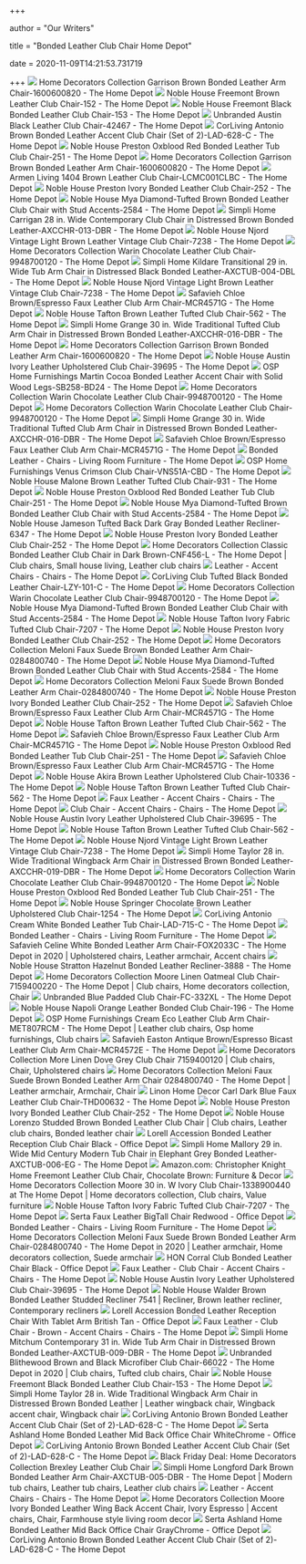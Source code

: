 +++
        
author = "Our Writers"
        
title = "Bonded Leather Club Chair Home Depot"
        
date = 2020-11-09T14:21:53.731719
        
+++
[ ![](https://images.homedepot-static.com/productImages/6eefe8cd-b9a9-4a70-9734-421cea1a3c8f/svn/bonded-leather-brown-home-decorators-collection-accent-chairs-1600600820-64_1000.jpg)](https://images.homedepot-static.com/productImages/6eefe8cd-b9a9-4a70-9734-421cea1a3c8f/svn/bonded-leather-brown-home-decorators-collection-accent-chairs-1600600820-64_1000.jpg) Home Decorators Collection Garrison Brown Bonded Leather Arm Chair-1600600820  - The Home Depot
[ ![](https://images.homedepot-static.com/productImages/a38364cc-7f71-4f73-8d9c-a294be8598a8/svn/chocolate-brown-noble-house-accent-chairs-152-40_600.jpg)](https://images.homedepot-static.com/productImages/a38364cc-7f71-4f73-8d9c-a294be8598a8/svn/chocolate-brown-noble-house-accent-chairs-152-40_600.jpg) Noble House Freemont Brown Leather Club Chair-152 - The Home Depot
[ ![](https://images.homedepot-static.com/productImages/d94652b1-5e89-45aa-a246-b19e9e608894/svn/black-noble-house-accent-chairs-153-64_600.jpg)](https://images.homedepot-static.com/productImages/d94652b1-5e89-45aa-a246-b19e9e608894/svn/black-noble-house-accent-chairs-153-64_600.jpg) Noble House Freemont Black Bonded Leather Club Chair-153 - The Home Depot
[ ![](https://images.homedepot-static.com/productImages/a51d4f4d-7c77-42f7-a3ae-a58571e05485/svn/black-accent-chairs-42467-64_600.jpg)](https://images.homedepot-static.com/productImages/a51d4f4d-7c77-42f7-a3ae-a58571e05485/svn/black-accent-chairs-42467-64_600.jpg) Unbranded Austin Black Leather Club Chair-42467 - The Home Depot
[ ![](https://images.homedepot-static.com/productImages/ad7b2a7e-7c7f-4f68-8d37-1cd4e7f97ac2/svn/brown-corliving-accent-chairs-lad-628-c-64_600.jpg)](https://images.homedepot-static.com/productImages/ad7b2a7e-7c7f-4f68-8d37-1cd4e7f97ac2/svn/brown-corliving-accent-chairs-lad-628-c-64_600.jpg) CorLiving Antonio Brown Bonded Leather Accent Club Chair (Set of  2)-LAD-628-C - The Home Depot
[ ![](https://images.homedepot-static.com/productImages/c300e506-ab19-4bed-9dea-717309e4b2df/svn/oxblood-red-dark-brown-noble-house-accent-chairs-251-64_600.jpg)](https://images.homedepot-static.com/productImages/c300e506-ab19-4bed-9dea-717309e4b2df/svn/oxblood-red-dark-brown-noble-house-accent-chairs-251-64_600.jpg) Noble House Preston Oxblood Red Bonded Leather Tub Club Chair-251 - The Home  Depot
[ ![](https://images.homedepot-static.com/productImages/8bf3d59b-87c8-4f8a-b1ef-45eb56a92f16/svn/bonded-leather-brown-home-decorators-collection-accent-chairs-1600600820-e1_600.jpg)](https://images.homedepot-static.com/productImages/8bf3d59b-87c8-4f8a-b1ef-45eb56a92f16/svn/bonded-leather-brown-home-decorators-collection-accent-chairs-1600600820-e1_600.jpg) Home Decorators Collection Garrison Brown Bonded Leather Arm Chair-1600600820  - The Home Depot
[ ![](https://images.homedepot-static.com/productImages/8e49b662-5bb8-4394-a7e2-9fb9b326ddf0/svn/brown-armen-living-accent-chairs-lcmc001clbc-64_600.jpg)](https://images.homedepot-static.com/productImages/8e49b662-5bb8-4394-a7e2-9fb9b326ddf0/svn/brown-armen-living-accent-chairs-lcmc001clbc-64_600.jpg) Armen Living 1404 Brown Leather Club Chair-LCMC001CLBC - The Home Depot
[ ![](https://images.homedepot-static.com/productImages/cf7ed8f8-afe5-412a-b8e0-e741b0d12d13/svn/ivory-dark-brown-noble-house-accent-chairs-252-fa_600.jpg)](https://images.homedepot-static.com/productImages/cf7ed8f8-afe5-412a-b8e0-e741b0d12d13/svn/ivory-dark-brown-noble-house-accent-chairs-252-fa_600.jpg) Noble House Preston Ivory Bonded Leather Club Chair-252 - The Home Depot
[ ![](https://images.homedepot-static.com/productImages/3efcad88-2857-4f80-a127-eaa1e8892c8f/svn/brown-espresso-noble-house-accent-chairs-2584-64_600.jpg)](https://images.homedepot-static.com/productImages/3efcad88-2857-4f80-a127-eaa1e8892c8f/svn/brown-espresso-noble-house-accent-chairs-2584-64_600.jpg) Noble House Mya Diamond-Tufted Brown Bonded Leather Club Chair with Stud  Accents-2584 - The Home Depot
[ ![](https://images.homedepot-static.com/productImages/6923c6b6-184c-4475-842a-8634dc74d9a2/svn/distressed-brown-simpli-home-accent-chairs-axcchr-013-dbr-64_600.jpg)](https://images.homedepot-static.com/productImages/6923c6b6-184c-4475-842a-8634dc74d9a2/svn/distressed-brown-simpli-home-accent-chairs-axcchr-013-dbr-64_600.jpg) Simpli Home Carrigan 28 in. Wide Contemporary Club Chair in Distressed  Brown Bonded Leather-AXCCHR-013-DBR - The Home Depot
[ ![](https://images.homedepot-static.com/productImages/83b6069e-163b-4607-bddf-8164c21d2929/svn/vintage-light-brown-noble-house-accent-chairs-7238-64_600.jpg)](https://images.homedepot-static.com/productImages/83b6069e-163b-4607-bddf-8164c21d2929/svn/vintage-light-brown-noble-house-accent-chairs-7238-64_600.jpg) Noble House Njord Vintage Light Brown Leather Vintage Club Chair-7238 - The Home  Depot
[ ![](https://images.homedepot-static.com/productImages/5b4e7195-f9c1-402f-bac6-c653bebeeb38/svn/chocolate-leather-home-decorators-collection-accent-chairs-9948700120-64_600.jpg)](https://images.homedepot-static.com/productImages/5b4e7195-f9c1-402f-bac6-c653bebeeb38/svn/chocolate-leather-home-decorators-collection-accent-chairs-9948700120-64_600.jpg) Home Decorators Collection Warin Chocolate Leather Club Chair-9948700120 -  The Home Depot
[ ![](https://images.homedepot-static.com/productImages/1d208442-b6ac-4b4c-bdf8-35b18377be10/svn/distressed-black-simpli-home-accent-chairs-axctub-004-dbl-64_600.jpg)](https://images.homedepot-static.com/productImages/1d208442-b6ac-4b4c-bdf8-35b18377be10/svn/distressed-black-simpli-home-accent-chairs-axctub-004-dbl-64_600.jpg) Simpli Home Kildare Transitional 29 in. Wide Tub Arm Chair in Distressed  Black Bonded Leather-AXCTUB-004-DBL - The Home Depot
[ ![](https://images.homedepot-static.com/productImages/90f3ad56-1ee3-4ea2-b9a6-cbbfbbf50c8b/svn/vintage-light-brown-noble-house-accent-chairs-7238-40_600.jpg)](https://images.homedepot-static.com/productImages/90f3ad56-1ee3-4ea2-b9a6-cbbfbbf50c8b/svn/vintage-light-brown-noble-house-accent-chairs-7238-40_600.jpg) Noble House Njord Vintage Light Brown Leather Vintage Club Chair-7238 - The Home  Depot
[ ![](https://images.homedepot-static.com/productImages/a38439b9-64a1-4cb9-8542-5096688b17c4/svn/brown-cherry-mahogany-safavieh-accent-chairs-hud8212b-64_600.jpg)](https://images.homedepot-static.com/productImages/a38439b9-64a1-4cb9-8542-5096688b17c4/svn/brown-cherry-mahogany-safavieh-accent-chairs-hud8212b-64_600.jpg) Safavieh Chloe Brown/Espresso Faux Leather Club Arm Chair-MCR4571G - The Home  Depot
[ ![](https://images.homedepot-static.com/productImages/7d70ec5b-f9ca-4652-bd2e-a356dee27921/svn/brown-noble-house-accent-chairs-562-64_600.jpg)](https://images.homedepot-static.com/productImages/7d70ec5b-f9ca-4652-bd2e-a356dee27921/svn/brown-noble-house-accent-chairs-562-64_600.jpg) Noble House Tafton Brown Leather Tufted Club Chair-562 - The Home Depot
[ ![](https://images.homedepot-static.com/productImages/39b92cbb-3ab5-492d-a624-e5a445b17b5f/svn/distressed-brown-simpli-home-accent-chairs-axcchr-016-dbr-64_600.jpg)](https://images.homedepot-static.com/productImages/39b92cbb-3ab5-492d-a624-e5a445b17b5f/svn/distressed-brown-simpli-home-accent-chairs-axcchr-016-dbr-64_600.jpg) Simpli Home Grange 30 in. Wide Traditional Tufted Club Arm Chair in  Distressed Brown Bonded Leather-AXCCHR-016-DBR - The Home Depot
[ ![](https://images.homedepot-static.com/productImages/e511f068-ab73-4bc1-a072-492e1c1a031c/svn/bonded-leather-brown-home-decorators-collection-accent-chairs-1600600820-fa_600.jpg)](https://images.homedepot-static.com/productImages/e511f068-ab73-4bc1-a072-492e1c1a031c/svn/bonded-leather-brown-home-decorators-collection-accent-chairs-1600600820-fa_600.jpg) Home Decorators Collection Garrison Brown Bonded Leather Arm Chair-1600600820  - The Home Depot
[ ![](https://images.homedepot-static.com/productImages/c3741ff3-47ba-4909-83d6-3f43ba89fb18/svn/espresso-noble-house-accent-chairs-39695-64_1000.jpg)](https://images.homedepot-static.com/productImages/c3741ff3-47ba-4909-83d6-3f43ba89fb18/svn/espresso-noble-house-accent-chairs-39695-64_1000.jpg) Noble House Austin Ivory Leather Upholstered Club Chair-39695 - The Home  Depot
[ ![](https://images.homedepot-static.com/productImages/1af1fe3c-7a42-4960-9217-e2776b7eb5d6/svn/cocoa-osp-home-furnishings-accent-chairs-sb258-bd24-64_1000.jpg)](https://images.homedepot-static.com/productImages/1af1fe3c-7a42-4960-9217-e2776b7eb5d6/svn/cocoa-osp-home-furnishings-accent-chairs-sb258-bd24-64_1000.jpg) OSP Home Furnishings Martin Cocoa Bonded Leather Accent Chair with Solid  Wood Legs-SB258-BD24 - The Home Depot
[ ![](https://images.homedepot-static.com/productImages/55de3867-52e5-4dfc-819d-02e058e94dd3/svn/chocolate-leather-home-decorators-collection-accent-chairs-9948700120-e1_600.jpg)](https://images.homedepot-static.com/productImages/55de3867-52e5-4dfc-819d-02e058e94dd3/svn/chocolate-leather-home-decorators-collection-accent-chairs-9948700120-e1_600.jpg) Home Decorators Collection Warin Chocolate Leather Club Chair-9948700120 -  The Home Depot
[ ![](https://images.homedepot-static.com/productImages/e0d677db-2e1e-4a5d-a93f-20bc565bd15b/svn/chocolate-leather-home-decorators-collection-accent-chairs-9948700120-4f_600.jpg)](https://images.homedepot-static.com/productImages/e0d677db-2e1e-4a5d-a93f-20bc565bd15b/svn/chocolate-leather-home-decorators-collection-accent-chairs-9948700120-4f_600.jpg) Home Decorators Collection Warin Chocolate Leather Club Chair-9948700120 -  The Home Depot
[ ![](https://images.homedepot-static.com/productImages/784227a6-1c92-4d32-b350-8a8a4640a840/svn/distressed-brown-simpli-home-accent-chairs-axcchr-016-dbr-c3_600.jpg)](https://images.homedepot-static.com/productImages/784227a6-1c92-4d32-b350-8a8a4640a840/svn/distressed-brown-simpli-home-accent-chairs-axcchr-016-dbr-c3_600.jpg) Simpli Home Grange 30 in. Wide Traditional Tufted Club Arm Chair in  Distressed Brown Bonded Leather-AXCCHR-016-DBR - The Home Depot
[ ![](https://images.homedepot-static.com/productImages/1bb8960d-8454-4750-9a31-c6551c4ab1bc/svn/camel-quality-components-plus-accent-chairs-8030-55-64_300.jpg)](https://images.homedepot-static.com/productImages/1bb8960d-8454-4750-9a31-c6551c4ab1bc/svn/camel-quality-components-plus-accent-chairs-8030-55-64_300.jpg) Safavieh Chloe Brown/Espresso Faux Leather Club Arm Chair-MCR4571G - The Home  Depot
[ ![](https://images.homedepot-static.com/productImages/225e682f-4f99-463b-a139-25a23f6bdc61/svn/brown-noble-house-recliners-7542-64_400.jpg)](https://images.homedepot-static.com/productImages/225e682f-4f99-463b-a139-25a23f6bdc61/svn/brown-noble-house-recliners-7542-64_400.jpg) Bonded Leather - Chairs - Living Room Furniture - The Home Depot
[ ![](https://images.homedepot-static.com/productImages/2142dae3-cb5e-45ed-994b-c6f138b1e5a0/svn/crimson-osp-home-furnishings-accent-chairs-vns51a-cbd-64_600.jpg)](https://images.homedepot-static.com/productImages/2142dae3-cb5e-45ed-994b-c6f138b1e5a0/svn/crimson-osp-home-furnishings-accent-chairs-vns51a-cbd-64_600.jpg) OSP Home Furnishings Venus Crimson Club Chair-VNS51A-CBD - The Home Depot
[ ![](https://images.homedepot-static.com/productImages/f553fe1f-4467-4c77-a3a7-591569214f27/svn/brown-noble-house-accent-chairs-931-64_600.jpg)](https://images.homedepot-static.com/productImages/f553fe1f-4467-4c77-a3a7-591569214f27/svn/brown-noble-house-accent-chairs-931-64_600.jpg) Noble House Malone Brown Leather Tufted Club Chair-931 - The Home Depot
[ ![](https://images.homedepot-static.com/productImages/084770b3-3dbe-4c39-a3f1-04b3f0512453/svn/oxblood-red-dark-brown-noble-house-accent-chairs-251-44_600.jpg)](https://images.homedepot-static.com/productImages/084770b3-3dbe-4c39-a3f1-04b3f0512453/svn/oxblood-red-dark-brown-noble-house-accent-chairs-251-44_600.jpg) Noble House Preston Oxblood Red Bonded Leather Tub Club Chair-251 - The Home  Depot
[ ![](https://images.homedepot-static.com/productImages/2b903ae5-b3aa-4296-8222-0a6d7fb040cd/svn/brown-espresso-noble-house-accent-chairs-2584-1f_600.jpg)](https://images.homedepot-static.com/productImages/2b903ae5-b3aa-4296-8222-0a6d7fb040cd/svn/brown-espresso-noble-house-accent-chairs-2584-1f_600.jpg) Noble House Mya Diamond-Tufted Brown Bonded Leather Club Chair with Stud  Accents-2584 - The Home Depot
[ ![](https://images.homedepot-static.com/productImages/ca44c63c-61e5-4b6a-a7ea-9e3423609535/svn/dark-gray-dark-brown-noble-house-recliners-6347-64_600.jpg)](https://images.homedepot-static.com/productImages/ca44c63c-61e5-4b6a-a7ea-9e3423609535/svn/dark-gray-dark-brown-noble-house-recliners-6347-64_600.jpg) Noble House Jameson Tufted Back Dark Gray Bonded Leather Recliner-6347 -  The Home Depot
[ ![](https://images.homedepot-static.com/productImages/73bac07e-18ef-4d35-a09a-d5ca709d8bbe/svn/ivory-dark-brown-noble-house-accent-chairs-252-44_600.jpg)](https://images.homedepot-static.com/productImages/73bac07e-18ef-4d35-a09a-d5ca709d8bbe/svn/ivory-dark-brown-noble-house-accent-chairs-252-44_600.jpg) Noble House Preston Ivory Bonded Leather Club Chair-252 - The Home Depot
[ ![](https://i.pinimg.com/originals/f0/7e/93/f07e9341178694b3802add2a2564e99e.jpg)](https://i.pinimg.com/originals/f0/7e/93/f07e9341178694b3802add2a2564e99e.jpg) Home Decorators Collection Classic Bonded Leather Club Chair in Dark  Brown-CNF456-L - The Home Depot | Club chairs, Small house living, Leather  club chairs
[ ![](https://images.homedepot-static.com/productImages/d68149f7-eda9-489c-8c45-62646a3f6652/svn/teak-brown-litton-lane-accent-chairs-64775-64_400.jpg)](https://images.homedepot-static.com/productImages/d68149f7-eda9-489c-8c45-62646a3f6652/svn/teak-brown-litton-lane-accent-chairs-64775-64_400.jpg) Leather - Accent Chairs - Chairs - The Home Depot
[ ![](https://images.homedepot-static.com/productImages/78094250-4ed7-49ef-9b1d-83ac801ec7df/svn/black-corliving-accent-chairs-lzy-101-c-64_1000.jpg)](https://images.homedepot-static.com/productImages/78094250-4ed7-49ef-9b1d-83ac801ec7df/svn/black-corliving-accent-chairs-lzy-101-c-64_1000.jpg) CorLiving Club Tufted Black Bonded Leather Chair-LZY-101-C - The Home Depot
[ ![](https://images.homedepot-static.com/productImages/529db4b7-0111-450f-91df-5d628e396a7f/svn/chocolate-leather-home-decorators-collection-accent-chairs-9948700120-40_600.jpg)](https://images.homedepot-static.com/productImages/529db4b7-0111-450f-91df-5d628e396a7f/svn/chocolate-leather-home-decorators-collection-accent-chairs-9948700120-40_600.jpg) Home Decorators Collection Warin Chocolate Leather Club Chair-9948700120 -  The Home Depot
[ ![](https://images.homedepot-static.com/productImages/528e6874-2f67-498b-a3d9-fedf1ec3ab0b/svn/brown-espresso-noble-house-accent-chairs-2584-4f_600.jpg)](https://images.homedepot-static.com/productImages/528e6874-2f67-498b-a3d9-fedf1ec3ab0b/svn/brown-espresso-noble-house-accent-chairs-2584-4f_600.jpg) Noble House Mya Diamond-Tufted Brown Bonded Leather Club Chair with Stud  Accents-2584 - The Home Depot
[ ![](https://images.homedepot-static.com/productImages/7d196779-e584-4148-9358-93a8484e4611/svn/ivory-noble-house-accent-chairs-7207-64_600.jpg)](https://images.homedepot-static.com/productImages/7d196779-e584-4148-9358-93a8484e4611/svn/ivory-noble-house-accent-chairs-7207-64_600.jpg) Noble House Tafton Ivory Fabric Tufted Club Chair-7207 - The Home Depot
[ ![](https://images.homedepot-static.com/productImages/b17a6161-2359-4a3b-aea5-064bca030b15/svn/ivory-dark-brown-noble-house-accent-chairs-252-4f_600.jpg)](https://images.homedepot-static.com/productImages/b17a6161-2359-4a3b-aea5-064bca030b15/svn/ivory-dark-brown-noble-house-accent-chairs-252-4f_600.jpg) Noble House Preston Ivory Bonded Leather Club Chair-252 - The Home Depot
[ ![](https://images.homedepot-static.com/productImages/d054b228-e071-45f1-9bb2-ba1dd70ee12e/svn/faux-suede-brown-home-decorators-collection-accent-chairs-0284800740-e1_600.jpg)](https://images.homedepot-static.com/productImages/d054b228-e071-45f1-9bb2-ba1dd70ee12e/svn/faux-suede-brown-home-decorators-collection-accent-chairs-0284800740-e1_600.jpg) Home Decorators Collection Meloni Faux Suede Brown Bonded Leather Arm Chair-0284800740  - The Home Depot
[ ![](https://images.homedepot-static.com/productImages/044e37c5-4056-43f8-98c3-d5587b8d3dc5/svn/brown-espresso-noble-house-accent-chairs-2584-c3_600.jpg)](https://images.homedepot-static.com/productImages/044e37c5-4056-43f8-98c3-d5587b8d3dc5/svn/brown-espresso-noble-house-accent-chairs-2584-c3_600.jpg) Noble House Mya Diamond-Tufted Brown Bonded Leather Club Chair with Stud  Accents-2584 - The Home Depot
[ ![](https://images.homedepot-static.com/productImages/249d9b18-022d-4a1e-9923-8383e0ffc956/svn/faux-suede-brown-home-decorators-collection-accent-chairs-0284800740-fa_600.jpg)](https://images.homedepot-static.com/productImages/249d9b18-022d-4a1e-9923-8383e0ffc956/svn/faux-suede-brown-home-decorators-collection-accent-chairs-0284800740-fa_600.jpg) Home Decorators Collection Meloni Faux Suede Brown Bonded Leather Arm Chair-0284800740  - The Home Depot
[ ![](https://images.homedepot-static.com/productImages/7cece7f8-40e2-41a7-a4fa-b6d7714e194b/svn/ivory-dark-brown-noble-house-accent-chairs-252-1f_600.jpg)](https://images.homedepot-static.com/productImages/7cece7f8-40e2-41a7-a4fa-b6d7714e194b/svn/ivory-dark-brown-noble-house-accent-chairs-252-1f_600.jpg) Noble House Preston Ivory Bonded Leather Club Chair-252 - The Home Depot
[ ![](https://images.homedepot-static.com/productImages/99885235-9fb1-4620-b562-ad196fb4cf0a/svn/brown-espresso-safavieh-accent-chairs-mcr4571g-e1_600.jpg)](https://images.homedepot-static.com/productImages/99885235-9fb1-4620-b562-ad196fb4cf0a/svn/brown-espresso-safavieh-accent-chairs-mcr4571g-e1_600.jpg) Safavieh Chloe Brown/Espresso Faux Leather Club Arm Chair-MCR4571G - The Home  Depot
[ ![](https://images.homedepot-static.com/productImages/dac88abd-3766-41d6-bac1-4cf6a7a54fc4/svn/brown-noble-house-accent-chairs-562-1d_600.jpg)](https://images.homedepot-static.com/productImages/dac88abd-3766-41d6-bac1-4cf6a7a54fc4/svn/brown-noble-house-accent-chairs-562-1d_600.jpg) Noble House Tafton Brown Leather Tufted Club Chair-562 - The Home Depot
[ ![](https://images.homedepot-static.com/productImages/4166641e-df4d-4f4b-acf6-5ff0d6de74e7/svn/brown-espresso-safavieh-accent-chairs-mcr4571g-a0_600.jpg)](https://images.homedepot-static.com/productImages/4166641e-df4d-4f4b-acf6-5ff0d6de74e7/svn/brown-espresso-safavieh-accent-chairs-mcr4571g-a0_600.jpg) Safavieh Chloe Brown/Espresso Faux Leather Club Arm Chair-MCR4571G - The Home  Depot
[ ![](https://images.homedepot-static.com/productImages/386a0b84-978c-49df-985b-755cd6b7b521/svn/oxblood-red-dark-brown-noble-house-accent-chairs-251-4f_600.jpg)](https://images.homedepot-static.com/productImages/386a0b84-978c-49df-985b-755cd6b7b521/svn/oxblood-red-dark-brown-noble-house-accent-chairs-251-4f_600.jpg) Noble House Preston Oxblood Red Bonded Leather Tub Club Chair-251 - The Home  Depot
[ ![](https://images.homedepot-static.com/productImages/baf4bfeb-c1d8-4ad9-ae9e-2e1a4523a269/svn/brown-espresso-safavieh-accent-chairs-mcr4571g-4f_600.jpg)](https://images.homedepot-static.com/productImages/baf4bfeb-c1d8-4ad9-ae9e-2e1a4523a269/svn/brown-espresso-safavieh-accent-chairs-mcr4571g-4f_600.jpg) Safavieh Chloe Brown/Espresso Faux Leather Club Arm Chair-MCR4571G - The Home  Depot
[ ![](https://images.homedepot-static.com/productImages/744c6d2d-a8fc-4df7-9684-418100d182a2/svn/brown-noble-house-accent-chairs-10336-64_600.jpg)](https://images.homedepot-static.com/productImages/744c6d2d-a8fc-4df7-9684-418100d182a2/svn/brown-noble-house-accent-chairs-10336-64_600.jpg) Noble House Akira Brown Leather Upholstered Club Chair-10336 - The Home  Depot
[ ![](https://images.homedepot-static.com/productImages/e5561c23-2a0e-42b9-be3d-24a6b7543004/svn/brown-noble-house-accent-chairs-562-66_600.jpg)](https://images.homedepot-static.com/productImages/e5561c23-2a0e-42b9-be3d-24a6b7543004/svn/brown-noble-house-accent-chairs-562-66_600.jpg) Noble House Tafton Brown Leather Tufted Club Chair-562 - The Home Depot
[ ![](https://images.homedepot-static.com/catalog/productImages/300/cb/cb638845-7e55-4be0-b1e5-1988af3f0ecf_300.jpg)](https://images.homedepot-static.com/catalog/productImages/300/cb/cb638845-7e55-4be0-b1e5-1988af3f0ecf_300.jpg) Faux Leather - Accent Chairs - Chairs - The Home Depot
[ ![](https://images.homedepot-static.com/catalog/productImages/300/a7/a7f5e84d-5f80-4256-a9cb-b7e699d085ba_300.jpg)](https://images.homedepot-static.com/catalog/productImages/300/a7/a7f5e84d-5f80-4256-a9cb-b7e699d085ba_300.jpg) Club Chair - Accent Chairs - Chairs - The Home Depot
[ ![](https://images.homedepot-static.com/productImages/5a6d75c0-89c8-48c6-8536-60067b943cc0/svn/espresso-noble-house-accent-chairs-39695-76_600.jpg)](https://images.homedepot-static.com/productImages/5a6d75c0-89c8-48c6-8536-60067b943cc0/svn/espresso-noble-house-accent-chairs-39695-76_600.jpg) Noble House Austin Ivory Leather Upholstered Club Chair-39695 - The Home  Depot
[ ![](https://images.homedepot-static.com/productImages/9770757d-6411-48f9-a544-47b681901986/svn/brown-noble-house-accent-chairs-562-40_600.jpg)](https://images.homedepot-static.com/productImages/9770757d-6411-48f9-a544-47b681901986/svn/brown-noble-house-accent-chairs-562-40_600.jpg) Noble House Tafton Brown Leather Tufted Club Chair-562 - The Home Depot
[ ![](https://images.homedepot-static.com/productImages/7026935a-b465-47f7-956a-4e737d76ca1e/svn/vintage-light-brown-noble-house-accent-chairs-7238-c3_600.jpg)](https://images.homedepot-static.com/productImages/7026935a-b465-47f7-956a-4e737d76ca1e/svn/vintage-light-brown-noble-house-accent-chairs-7238-c3_600.jpg) Noble House Njord Vintage Light Brown Leather Vintage Club Chair-7238 - The Home  Depot
[ ![](https://images.homedepot-static.com/productImages/b74a9ffa-f85b-443a-b1af-40119c932f83/svn/distressed-brown-simpli-home-accent-chairs-axcchr-019-dbr-1d_600.jpg)](https://images.homedepot-static.com/productImages/b74a9ffa-f85b-443a-b1af-40119c932f83/svn/distressed-brown-simpli-home-accent-chairs-axcchr-019-dbr-1d_600.jpg) Simpli Home Taylor 28 in. Wide Traditional Wingback Arm Chair in Distressed  Brown Bonded Leather-AXCCHR-019-DBR - The Home Depot
[ ![](https://images.homedepot-static.com/productImages/fdf7fec0-2566-491b-9202-dd978807f470/svn/chocolate-leather-home-decorators-collection-accent-chairs-9948700120-66_600.jpg)](https://images.homedepot-static.com/productImages/fdf7fec0-2566-491b-9202-dd978807f470/svn/chocolate-leather-home-decorators-collection-accent-chairs-9948700120-66_600.jpg) Home Decorators Collection Warin Chocolate Leather Club Chair-9948700120 -  The Home Depot
[ ![](https://images.homedepot-static.com/productImages/98e86185-6348-4df3-8f02-4139d322534f/svn/oxblood-red-dark-brown-noble-house-accent-chairs-251-1f_600.jpg)](https://images.homedepot-static.com/productImages/98e86185-6348-4df3-8f02-4139d322534f/svn/oxblood-red-dark-brown-noble-house-accent-chairs-251-1f_600.jpg) Noble House Preston Oxblood Red Bonded Leather Tub Club Chair-251 - The Home  Depot
[ ![](https://images.homedepot-static.com/productImages/3025ee53-f597-46d4-bdf1-e49ae7884b7d/svn/chocolate-brown-noble-house-accent-chairs-1254-64_600.jpg)](https://images.homedepot-static.com/productImages/3025ee53-f597-46d4-bdf1-e49ae7884b7d/svn/chocolate-brown-noble-house-accent-chairs-1254-64_600.jpg) Noble House Springer Chocolate Brown Leather Upholstered Club Chair-1254 -  The Home Depot
[ ![](https://images.homedepot-static.com/productImages/b8451d97-c114-450e-a0be-8d74f7990810/svn/cream-corliving-accent-chairs-lad-715-c-64_600.jpg)](https://images.homedepot-static.com/productImages/b8451d97-c114-450e-a0be-8d74f7990810/svn/cream-corliving-accent-chairs-lad-715-c-64_600.jpg) CorLiving Antonio Cream White Bonded Leather Tub Chair-LAD-715-C - The Home  Depot
[ ![](https://images.homedepot-static.com/productImages/d2203fdf-5b89-452c-b3ac-a2fde915342c/svn/gray-recliners-rsp-900-gry-64_1000.jpg)](https://images.homedepot-static.com/productImages/d2203fdf-5b89-452c-b3ac-a2fde915342c/svn/gray-recliners-rsp-900-gry-64_1000.jpg) Bonded Leather - Chairs - Living Room Furniture - The Home Depot
[ ![](https://i.pinimg.com/originals/4c/8b/f1/4c8bf111e9876b21bf16029681fbe3a4.jpg)](https://i.pinimg.com/originals/4c/8b/f1/4c8bf111e9876b21bf16029681fbe3a4.jpg) Safavieh Celine White Bonded Leather Arm Chair-FOX2033C - The Home Depot in  2020 | Upholstered chairs, Leather armchair, Accent chairs
[ ![](https://images.homedepot-static.com/productImages/a995b980-1ddf-4707-8256-2d11e9e9adf7/svn/hazelnut-black-noble-house-recliners-3888-64_600.jpg)](https://images.homedepot-static.com/productImages/a995b980-1ddf-4707-8256-2d11e9e9adf7/svn/hazelnut-black-noble-house-recliners-3888-64_600.jpg) Noble House Stratton Hazelnut Bonded Leather Recliner-3888 - The Home Depot
[ ![](https://i.pinimg.com/originals/91/96/ec/9196ecaa9507efa875aed484d19bc84a.jpg)](https://i.pinimg.com/originals/91/96/ec/9196ecaa9507efa875aed484d19bc84a.jpg) Home Decorators Collection Moore Linen Oatmeal Club Chair-7159400220 - The Home  Depot | Club chairs, Home decorators collection, Chair
[ ![](https://images.homedepot-static.com/productImages/8bd69dae-a3c2-4638-857b-4c23d416a2d0/svn/blue-folding-chairs-fc-332xl-64_600.jpg)](https://images.homedepot-static.com/productImages/8bd69dae-a3c2-4638-857b-4c23d416a2d0/svn/blue-folding-chairs-fc-332xl-64_600.jpg) Unbranded Blue Padded Club Chair-FC-332XL - The Home Depot
[ ![](https://images.homedepot-static.com/productImages/5bb49f74-6800-4557-84a2-6cd48175029a/svn/orange-noble-house-accent-chairs-196-44_600.jpg)](https://images.homedepot-static.com/productImages/5bb49f74-6800-4557-84a2-6cd48175029a/svn/orange-noble-house-accent-chairs-196-44_600.jpg) Noble House Napoli Orange Leather Bonded Club Chair-196 - The Home Depot
[ ![](https://i.pinimg.com/originals/78/2c/7b/782c7b5db7230d5671587b42f5b0d89e.jpg)](https://i.pinimg.com/originals/78/2c/7b/782c7b5db7230d5671587b42f5b0d89e.jpg) OSP Home Furnishings Cream Eco Leather Club Arm Chair-MET807RCM - The Home  Depot | Leather club chairs, Osp home furnishings, Club chairs
[ ![](https://images.homedepot-static.com/productImages/77b1f0e2-d613-4661-b2a5-b04f813780a3/svn/antique-brown-espresso-safavieh-accent-chairs-mcr4572e-64_1000.jpg)](https://images.homedepot-static.com/productImages/77b1f0e2-d613-4661-b2a5-b04f813780a3/svn/antique-brown-espresso-safavieh-accent-chairs-mcr4572e-64_1000.jpg) Safavieh Easton Antique Brown/Espresso Bicast Leather Club Arm Chair-MCR4572E  - The Home Depot
[ ![](https://i.pinimg.com/originals/c3/71/8a/c3718a859e78d1a8f86cd72111b6423c.jpg)](https://i.pinimg.com/originals/c3/71/8a/c3718a859e78d1a8f86cd72111b6423c.jpg) Home Decorators Collection More Linen Dove Grey Club Chair 7159400120 | Club  chairs, Chair, Upholstered chairs
[ ![](https://i.pinimg.com/originals/bf/60/ff/bf60ff0b1e354722eea6e78ee8f13520.jpg)](https://i.pinimg.com/originals/bf/60/ff/bf60ff0b1e354722eea6e78ee8f13520.jpg) Home Decorators Collection Meloni Faux Suede Brown Bonded Leather Arm Chair  0284800740 - The Home Depot | Leather armchair, Armchair, Chair
[ ![](https://images.homedepot-static.com/productImages/34dc847e-aa8b-438d-967a-93322f316d5d/svn/blue-linon-home-decor-accent-chairs-thd00632-64_600.jpg)](https://images.homedepot-static.com/productImages/34dc847e-aa8b-438d-967a-93322f316d5d/svn/blue-linon-home-decor-accent-chairs-thd00632-64_600.jpg) Linon Home Decor Carl Dark Blue Faux Leather Club Chair-THD00632 - The Home  Depot
[ ![](https://images.homedepot-static.com/productImages/e31835b1-ef5d-4285-98e2-96513f4ab793/svn/burgundy-boss-office-accent-chairs-b9540-by-64_1000.jpg)](https://images.homedepot-static.com/productImages/e31835b1-ef5d-4285-98e2-96513f4ab793/svn/burgundy-boss-office-accent-chairs-b9540-by-64_1000.jpg) Noble House Preston Ivory Bonded Leather Club Chair-252 - The Home Depot
[ ![](https://i.pinimg.com/474x/5d/27/08/5d2708ea70195764743f3580e5eb11a8.jpg)](https://i.pinimg.com/474x/5d/27/08/5d2708ea70195764743f3580e5eb11a8.jpg) Noble House Lorenzo Studded Brown Bonded Leather Club Chair | Club chairs, Leather  club chairs, Bonded leather chair
[ ![](https://media.officedepot.com/image/upload/b_rgb:FFFFFF,c_pad,dpr_1.0,f_auto,h_666,q_auto,w_500/c_pad,h_666,w_500/v1/products/778299/778299_p_lorell_accession_bonded_lea_r_reception_club_chair?pgw=1)](https://media.officedepot.com/image/upload/b_rgb:FFFFFF,c_pad,dpr_1.0,f_auto,h_666,q_auto,w_500/c_pad,h_666,w_500/v1/products/778299/778299_p_lorell_accession_bonded_lea_r_reception_club_chair?pgw=1) Lorell Accession Bonded Leather Reception Club Chair Black - Office Depot
[ ![](https://images.homedepot-static.com/productImages/5fd30a06-d6bd-47ed-bb64-8857707c4df0/svn/elephant-grey-simpli-home-accent-chairs-axctub-006-eg-64_600.jpg)](https://images.homedepot-static.com/productImages/5fd30a06-d6bd-47ed-bb64-8857707c4df0/svn/elephant-grey-simpli-home-accent-chairs-axctub-006-eg-64_600.jpg) Simpli Home Mallory 29 in. Wide Mid Century Modern Tub Chair in Elephant  Grey Bonded Leather-AXCTUB-006-EG - The Home Depot
[ ![](https://images-na.ssl-images-amazon.com/images/I/714ikq5lSML._AC_SL1500_.jpg)](https://images-na.ssl-images-amazon.com/images/I/714ikq5lSML._AC_SL1500_.jpg) Amazon.com: Christopher Knight Home Freemont Leather Club Chair, Chocolate  Brown: Furniture & Decor
[ ![](https://i.pinimg.com/originals/b2/2a/1e/b22a1ee9be5716201fc75ef55f3d6ce2.jpg)](https://i.pinimg.com/originals/b2/2a/1e/b22a1ee9be5716201fc75ef55f3d6ce2.jpg) Home Decorators Collection Moore 30 in. W Ivory Club Chair-1338900440 at  The Home Depot | Home decorators collection, Club chairs, Value furniture
[ ![](https://images.homedepot-static.com/productImages/30287162-cd41-4618-9936-c88cfc67d4f0/svn/ivory-noble-house-accent-chairs-7207-a0_600.jpg)](https://images.homedepot-static.com/productImages/30287162-cd41-4618-9936-c88cfc67d4f0/svn/ivory-noble-house-accent-chairs-7207-a0_600.jpg) Noble House Tafton Ivory Fabric Tufted Club Chair-7207 - The Home Depot
[ ![](https://media.officedepot.com/images/t_large,f_auto/products/612266/Serta-Big-And-Tall-Bonded-Leather)](https://media.officedepot.com/images/t_large,f_auto/products/612266/Serta-Big-And-Tall-Bonded-Leather) Serta Faux Leather BigTall Chair Redwood - Office Depot
[ ![](https://images.homedepot-static.com/productImages/8b38af20-b05d-48b7-9990-76c74f23241b/svn/gray-furniture-of-america-recliners-idf-6326-ch-64_1000.jpg)](https://images.homedepot-static.com/productImages/8b38af20-b05d-48b7-9990-76c74f23241b/svn/gray-furniture-of-america-recliners-idf-6326-ch-64_1000.jpg) Bonded Leather - Chairs - Living Room Furniture - The Home Depot
[ ![](https://i.pinimg.com/474x/fd/33/63/fd33630bea4eddb7c6375a14002d3c3a.jpg)](https://i.pinimg.com/474x/fd/33/63/fd33630bea4eddb7c6375a14002d3c3a.jpg) Home Decorators Collection Meloni Faux Suede Brown Bonded Leather Arm Chair-0284800740  - The Home Depot in 2020 | Leather armchair, Home decorators collection,  Suede armchair
[ ![](https://media.officedepot.com/images/t_large,f_auto/products/197141/HON-Corral-Club-Bonded-Leather-Chair)](https://media.officedepot.com/images/t_large,f_auto/products/197141/HON-Corral-Club-Bonded-Leather-Chair) HON Corral Club Bonded Leather Chair Black - Office Depot
[ ![](https://images.homedepot-static.com/productImages/bf74df8a-2363-4747-8c8b-1bc42484cad3/svn/ivory-noble-house-accent-chairs-7695-64_400.jpg)](https://images.homedepot-static.com/productImages/bf74df8a-2363-4747-8c8b-1bc42484cad3/svn/ivory-noble-house-accent-chairs-7695-64_400.jpg) Faux Leather - Club Chair - Accent Chairs - Chairs - The Home Depot
[ ![](https://images.homedepot-static.com/productImages/e06b6894-fb70-4973-8cd8-35db2bd7ca63/svn/espresso-noble-house-accent-chairs-39695-1f_600.jpg)](https://images.homedepot-static.com/productImages/e06b6894-fb70-4973-8cd8-35db2bd7ca63/svn/espresso-noble-house-accent-chairs-39695-1f_600.jpg) Noble House Austin Ivory Leather Upholstered Club Chair-39695 - The Home  Depot
[ ![](https://i.pinimg.com/originals/50/3a/15/503a15287b711482ca285f5bd18f6741.jpg)](https://i.pinimg.com/originals/50/3a/15/503a15287b711482ca285f5bd18f6741.jpg) Noble House Walder Brown Bonded Leather Studded Recliner 7541 | Recliner,  Brown leather recliner, Contemporary recliners
[ ![](https://media.officedepot.com/image/upload/b_rgb:FFFFFF,c_pad,dpr_1.0,f_auto,h_666,q_auto,w_500/c_pad,h_666,w_500/v1/products/259661/259661_o51?pgw=1)](https://media.officedepot.com/image/upload/b_rgb:FFFFFF,c_pad,dpr_1.0,f_auto,h_666,q_auto,w_500/c_pad,h_666,w_500/v1/products/259661/259661_o51?pgw=1) Lorell Accession Bonded Leather Reception Chair With Tablet Arm British Tan  - Office Depot
[ ![](https://images.homedepot-static.com/productImages/8044cff3-ffc9-4608-9748-cb04a052c5ae/svn/brown-and-dark-espresso-noble-house-accent-chairs-17235-64_400.jpg)](https://images.homedepot-static.com/productImages/8044cff3-ffc9-4608-9748-cb04a052c5ae/svn/brown-and-dark-espresso-noble-house-accent-chairs-17235-64_400.jpg) Faux Leather - Club Chair - Brown - Accent Chairs - Chairs - The Home Depot
[ ![](https://images.homedepot-static.com/productImages/5adca946-4178-4185-b10a-91ceff0a12f4/svn/distressed-brown-simpli-home-accent-chairs-axctub-009-dbr-64_1000.jpg)](https://images.homedepot-static.com/productImages/5adca946-4178-4185-b10a-91ceff0a12f4/svn/distressed-brown-simpli-home-accent-chairs-axctub-009-dbr-64_1000.jpg) Simpli Home Mitchum Contemporary 31 in. Wide Tub Arm Chair in Distressed  Brown Bonded Leather-AXCTUB-009-DBR - The Home Depot
[ ![](https://i.pinimg.com/originals/90/0a/1f/900a1f2eb3486d46f57286814e3e63a4.jpg)](https://i.pinimg.com/originals/90/0a/1f/900a1f2eb3486d46f57286814e3e63a4.jpg) Unbranded Blithewood Brown and Black Microfiber Club Chair-66022 - The Home  Depot in 2020 | Club chairs, Tufted club chairs, Chair
[ ![](https://images.homedepot-static.com/productImages/77f61dc5-92b4-453b-b2e8-222c11b45238/svn/black-noble-house-accent-chairs-153-1f_600.jpg)](https://images.homedepot-static.com/productImages/77f61dc5-92b4-453b-b2e8-222c11b45238/svn/black-noble-house-accent-chairs-153-1f_600.jpg) Noble House Freemont Black Bonded Leather Club Chair-153 - The Home Depot
[ ![](https://i.pinimg.com/originals/ac/27/c6/ac27c647b15ab4e70a4d76172a73ee52.jpg)](https://i.pinimg.com/originals/ac/27/c6/ac27c647b15ab4e70a4d76172a73ee52.jpg) Simpli Home Taylor 28 in. Wide Traditional Wingback Arm Chair in Distressed  Brown Bonded Leather | Leather wingback chair, Wingback accent chair,  Wingback chair
[ ![](https://images.homedepot-static.com/productImages/ee6171ec-dae0-49d4-996f-dec3e3dacda1/svn/brown-corliving-accent-chairs-lad-628-c-e1_600.jpg)](https://images.homedepot-static.com/productImages/ee6171ec-dae0-49d4-996f-dec3e3dacda1/svn/brown-corliving-accent-chairs-lad-628-c-e1_600.jpg) CorLiving Antonio Brown Bonded Leather Accent Club Chair (Set of  2)-LAD-628-C - The Home Depot
[ ![](https://media.officedepot.com/image/upload/b_rgb:FFFFFF,c_pad,dpr_1.0,f_auto,h_666,q_auto,w_500/c_pad,h_666,w_500/v1/products/807321/807321_o01_serta_ashland_home_mid_back_office_chair_030320?pgw=1)](https://media.officedepot.com/image/upload/b_rgb:FFFFFF,c_pad,dpr_1.0,f_auto,h_666,q_auto,w_500/c_pad,h_666,w_500/v1/products/807321/807321_o01_serta_ashland_home_mid_back_office_chair_030320?pgw=1) Serta Ashland Home Bonded Leather Mid Back Office Chair WhiteChrome - Office  Depot
[ ![](https://images.homedepot-static.com/productImages/123ae484-1df1-4bab-8466-d63acfb5d521/svn/brown-corliving-accent-chairs-lad-628-c-4f_600.jpg)](https://images.homedepot-static.com/productImages/123ae484-1df1-4bab-8466-d63acfb5d521/svn/brown-corliving-accent-chairs-lad-628-c-4f_600.jpg) CorLiving Antonio Brown Bonded Leather Accent Club Chair (Set of  2)-LAD-628-C - The Home Depot
[ ![](https://s3.dealigg.net/bf2012cached/cached140909.jpg)](https://s3.dealigg.net/bf2012cached/cached140909.jpg) Black Friday Deal: Home Decorators Collection Brexley Leather Club Chair
[ ![](https://i.pinimg.com/originals/f5/a8/9e/f5a89e096f118f9acf142bcce9a95e9a.jpg)](https://i.pinimg.com/originals/f5/a8/9e/f5a89e096f118f9acf142bcce9a95e9a.jpg) Simpli Home Longford Dark Brown Bonded Leather Arm Chair-AXCTUB-005-DBR -  The Home Depot | Modern tub chairs, Leather tub chairs, Leather club chairs
[ ![](https://images.homedepot-static.com/productImages/6ae4dcf9-f0b0-44c4-bb22-3a13ee142455/svn/white-noble-house-accent-chairs-779-64_400.jpg)](https://images.homedepot-static.com/productImages/6ae4dcf9-f0b0-44c4-bb22-3a13ee142455/svn/white-noble-house-accent-chairs-779-64_400.jpg) Leather - Accent Chairs - Chairs - The Home Depot
[ ![](https://i.pinimg.com/originals/d6/a6/e4/d6a6e485b85e35f6581edc4f8f47dd25.jpg)](https://i.pinimg.com/originals/d6/a6/e4/d6a6e485b85e35f6581edc4f8f47dd25.jpg) Home Decorators Collection Moore Ivory Bonded Leather Wing Back Accent Chair,  Ivory Espresso | Accent chairs, Chair, Farmhouse style living room decor
[ ![](https://media.officedepot.com/image/upload/b_rgb:FFFFFF,c_pad,dpr_1.0,f_auto,h_1665,q_auto,w_1250/c_pad,h_1665,w_1250/v1/products/305204/305204_o01_serta_ashland_home_mid_back_office_chairs_030220?pgw=1&pgwact=1)](https://media.officedepot.com/image/upload/b_rgb:FFFFFF,c_pad,dpr_1.0,f_auto,h_1665,q_auto,w_1250/c_pad,h_1665,w_1250/v1/products/305204/305204_o01_serta_ashland_home_mid_back_office_chairs_030220?pgw=1&pgwact=1) Serta Ashland Home Bonded Leather Mid Back Office Chair GrayChrome - Office  Depot
[ ![](https://images.homedepot-static.com/productImages/bd10ac85-12eb-4b91-873f-b209cc6762b7/svn/brown-corliving-accent-chairs-lad-628-c-c3_600.jpg)](https://images.homedepot-static.com/productImages/bd10ac85-12eb-4b91-873f-b209cc6762b7/svn/brown-corliving-accent-chairs-lad-628-c-c3_600.jpg) CorLiving Antonio Brown Bonded Leather Accent Club Chair (Set of  2)-LAD-628-C - The Home Depot
